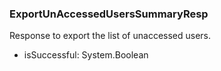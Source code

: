 ### ExportUnAccessedUsersSummaryResp
Response to export the list of unaccessed users.

- isSuccessful: System.Boolean
